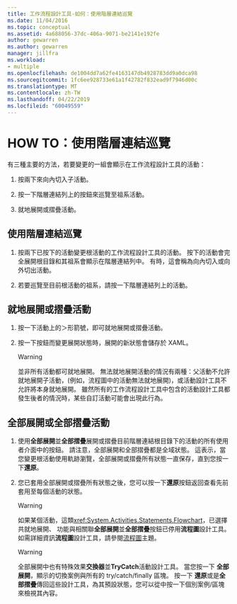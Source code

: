 ```yaml
---
title: 工作流程設計工具-如何：使用階層連結巡覽
ms.date: 11/04/2016
ms.topic: conceptual
ms.assetid: 4a688056-37dc-406a-9071-be2141e192fe
author: gewarren
ms.author: gewarren
manager: jillfra
ms.workload:
- multiple
ms.openlocfilehash: de1004dd7a62fe4163147db4928783dd9a0dca98
ms.sourcegitcommit: 1fc6ee928733e61a1f42782f832ead9f7946d00c
ms.translationtype: MT
ms.contentlocale: zh-TW
ms.lasthandoff: 04/22/2019
ms.locfileid: "60049559"
---
```

# <a name="how-to-use-breadcrumb-navigation"></a>HOW TO：使用階層連結巡覽

有三種主要的方法，若要變更的一組會顯示在工作流程設計工具的活動：

1. 按兩下來向內切入子活動。

2. 按一下階層連結列上的按鈕來巡覽至祖系活動。

3. 就地展開或摺疊活動。

## <a name="using-breadcrumb-navigation"></a>使用階層連結巡覽

1. 按兩下已按下的活動變更根活動的工作流程設計工具的活動。 按下的活動會完全展開根目錄和其祖系會顯示在階層連結列中。 有時，這會稱為向內切入或向外切出活動。

2. 若要巡覽至目前根活動的祖系，請按一下階層連結列上的活動。

## <a name="expanding-or-collapsing-an-activity-in-place"></a>就地展開或摺疊活動

1. 按一下活動上的＞形箭號，即可就地展開或摺疊活動。

2. 按一下按鈕而變更展開狀態時，展開的新狀態會儲存於 XAML。

    > [!WARNING]
    > 並非所有活動都可就地展開。 無法就地展開活動的情況有兩種：父活動不允許就地展開子活動，(例如，流程圖中的活動無法就地展開)，或活動設計工具不允許將本身就地展開。 雖然所有的工作流程設計工具中包含的活動設計工具都發生後者的情況時，某些自訂活動可能會出現此行為。

## <a name="expanding-all-or-collapsing-all-activities"></a>全部展開或全部摺疊活動

1. 使用**全部展開**並**全部摺疊**展開或摺疊目前階層連結根目錄下的活動的所有使用者介面中的按鈕。 請注意，全部展開和全部摺疊都是全域狀態。 這表示，當您變更根活動使用軌跡瀏覽，全部展開或摺疊所有狀態一直保存，直到您按一下**還原**。

2. 您已套用全部展開或摺疊所有狀態之後，您可以按一下**還原**按鈕返回查看先前套用至每個活動的狀態。

    > [!WARNING]
    > 如果某個活動，這類<xref:System.Activities.Statements.Flowchart>，已選擇共就地展開、 功能與相關聯**全部展開**並**全部摺疊**按鈕已停用**流程圖**設計工具。 如需詳細資訊**流程圖**設計工具，請參閱[流程圖](../workflow-designer/flowchart-activity-designer.md)主題。

    > [!WARNING]
    > 全部展開中也有特殊效果**交換器**並**TryCatch**活動設計工具。 當您按一下 **全部展開**，顯示的切換案例與所有的 try/catch/finally 區塊。 按一下 **還原**或是**全部摺疊**傳回這些設計工具，為其預設狀態，您可以從中按一下個別案例/區塊來檢視其內容。